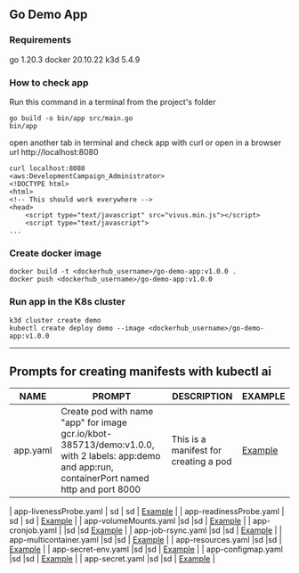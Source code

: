## Go Demo App

### Requirements
go 1.20.3
docker 20.10.22
k3d 5.4.9

### How to check app

Run this command in a terminal from the project's folder

```
go build -o bin/app src/main.go
bin/app

```
open another tab in terminal and check app with curl or open in a browser url http://localhost:8080


``` 
curl localhost:8080                                                                                                                                                                                     <aws:DevelopmentCampaign_Administrator>
<!DOCTYPE html>
<html>
<!-- This should work everywhere -->
<head>
    <script type="text/javascript" src="vivus.min.js"></script>
    <script type="text/javascript">
...
```

### Create docker image 

``` 
docker build -t <dockerhub_username>/go-demo-app:v1.0.0 .
docker push <dockerhub_username>/go-demo-app:v1.0.0

```

### Run app in the K8s cluster

``` 
k3d cluster create demo
kubectl create deploy demo --image <dockerhub_username>/go-demo-app:v1.0.0
```

---

## Prompts for creating manifests with kubectl ai

| NAME | PROMPT | DESCRIPTION | EXAMPLE |
| --- | --- | --- | --- |
| app.yaml | Create pod with name "app" for image gcr.io/kbot-385713/demo:v1.0.0, with 2 labels: app:demo and app:run, containerPort named http and port 8000 | This is a manifest for creating a pod | [Example](https://github.com/oleksiihead/go-demo-app/blob/main/yaml/app.yaml) |

| app-livenessProbe.yaml | sd | sd | [Example](https://github.com/oleksiihead/go-demo-app/blob/main/yaml/app-livenessProbe.yaml) | 
| app-readinessProbe.yaml | sd | sd | [Example](https://github.com/oleksiihead/go-demo-app/blob/main/yaml/app-readinessProbe.yaml) |
| app-volumeMounts.yaml |sd |sd | [Example](https://github.com/oleksiihead/go-demo-app/blob/main/yaml/app-volumeMounts.yaml) |
| app-cronjob.yaml | |sd |sd [Example](https://github.com/oleksiihead/go-demo-app/blob/main/yaml/app-cronjob.yaml) |
| app-job-rsync.yaml |sd |sd | [Example](https://github.com/oleksiihead/go-demo-app/blob/main/yaml/app-job-rsync.yaml) |
| app-multicontainer.yaml |sd |sd | [Example](https://github.com/oleksiihead/go-demo-app/blob/main/yaml/app-multicontainer.yaml) |
| app-resources.yaml |sd |sd | [Example](https://github.com/oleksiihead/go-demo-app/blob/main/yaml/app-resources.yaml) |
| app-secret-env.yaml |sd |sd | [Example](https://github.com/oleksiihead/go-demo-app/blob/main/yaml/app-secret-env.yaml) |
| app-configmap.yaml |sd |sd | [Example](https://github.com/oleksiihead/go-demo-app/blob/main/yaml/app-configmap.yaml) |
| app-secret.yaml |sd |sd | [Example](https://github.com/oleksiihead/go-demo-app/blob/main/yaml/app-secret.yaml) |
